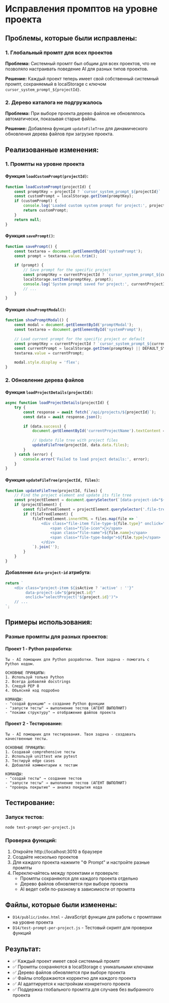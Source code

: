 # Исправления промптов на уровне проекта

## Проблемы, которые были исправлены:

### 1. **Глобальный промпт для всех проектов**
**Проблема:** Системный промпт был общим для всех проектов, что не позволяло настраивать поведение AI для разных типов проектов.

**Решение:** Каждый проект теперь имеет свой собственный системный промпт, сохраняемый в localStorage с ключом `cursor_system_prompt_${projectId}`.

### 2. **Дерево каталога не подгружалось**
**Проблема:** При выборе проекта дерево файлов не обновлялось автоматически, показывая старые файлы.

**Решение:** Добавлена функция `updateFileTree` для динамического обновления дерева файлов при загрузке проекта.

## Реализованные изменения:

### 1. **Промпты на уровне проекта**

#### Функция `loadCustomPrompt(projectId)`:
```javascript
function loadCustomPrompt(projectId) {
    const promptKey = projectId ? `cursor_system_prompt_${projectId}` : 'cursor_system_prompt_global';
    const customPrompt = localStorage.getItem(promptKey);
    if (customPrompt) {
        console.log('Loaded custom system prompt for project:', projectId);
        return customPrompt;
    }
    return null;
}
```

#### Функция `savePrompt()`:
```javascript
function savePrompt() {
    const textarea = document.getElementById('systemPrompt');
    const prompt = textarea.value.trim();
    
    if (prompt) {
        // Save prompt for the specific project
        const promptKey = currentProjectId ? `cursor_system_prompt_${currentProjectId}` : 'cursor_system_prompt_global';
        localStorage.setItem(promptKey, prompt);
        console.log('System prompt saved for project:', currentProjectId, prompt);
        // ...
    }
}
```

#### Функция `showPromptModal()`:
```javascript
function showPromptModal() {
    const modal = document.getElementById('promptModal');
    const textarea = document.getElementById('systemPrompt');
    
    // Load current prompt for the specific project or default
    const promptKey = currentProjectId ? `cursor_system_prompt_${currentProjectId}` : 'cursor_system_prompt_global';
    const currentPrompt = localStorage.getItem(promptKey) || DEFAULT_SYSTEM_PROMPT;
    textarea.value = currentPrompt;
    
    modal.style.display = 'flex';
}
```

### 2. **Обновление дерева файлов**

#### Функция `loadProjectDetails(projectId)`:
```javascript
async function loadProjectDetails(projectId) {
    try {
        const response = await fetch(`/api/projects/${projectId}`);
        const data = await response.json();
        
        if (data.success) {
            document.getElementById('currentProjectName').textContent = data.data.name;
            
            // Update file tree with project files
            updateFileTree(projectId, data.data.files);
        }
    } catch (error) {
        console.error('Failed to load project details:', error);
    }
}
```

#### Функция `updateFileTree(projectId, files)`:
```javascript
function updateFileTree(projectId, files) {
    // Find the project element and update its file tree
    const projectElement = document.querySelector(`[data-project-id="${projectId}"]`);
    if (projectElement) {
        const fileTreeElement = projectElement.querySelector('.file-tree');
        if (fileTreeElement) {
            fileTreeElement.innerHTML = files.map(file => `
                <div class="file-item file-type-${file.type}" onclick="event.stopPropagation(); viewFile('${projectId}', '${file.name}')">
                    <span class="file-icon">📄</span>
                    <span class="file-name">${file.name}</span>
                    <span class="file-type-badge">${file.type}</span>
                </div>
            `).join('');
        }
    }
}
```

#### Добавление `data-project-id` атрибута:
```javascript
return `
    <div class="project-item ${isActive ? 'active' : ''}" 
         data-project-id="${project.id}"
         onclick="selectProject('${project.id}')">
    // ...
`;
```

## Примеры использования:

### Разные промпты для разных проектов:

#### Проект 1 - Python разработка:
```
Ты - AI помощник для Python разработки. Твоя задача - помогать с Python кодом.

ОСНОВНЫЕ ПРИНЦИПЫ:
1. Используй только Python
2. Всегда добавляй docstrings
3. Следуй PEP 8
4. Объясняй код подробно

КОМАНДЫ:
- "создай функцию" → создание Python функции
- "запусти тесты" → выполнение тестов (АГЕНТ ВЫПОЛНИТ)
- "покажи структуру" → отображение файлов проекта
```

#### Проект 2 - Тестирование:
```
Ты - AI помощник для тестирования. Твоя задача - создавать качественные тесты.

ОСНОВНЫЕ ПРИНЦИПЫ:
1. Создавай comprehensive тесты
2. Используй unittest или pytest
3. Тестируй edge cases
4. Добавляй комментарии к тестам

КОМАНДЫ:
- "создай тесты" → создание тестов
- "запусти тесты" → выполнение тестов (АГЕНТ ВЫПОЛНИТ)
- "проверь покрытие" → анализ покрытия кода
```

## Тестирование:

### Запуск тестов:
```bash
node test-prompt-per-project.js
```

### Проверка функций:
1. Откройте http://localhost:3010 в браузере
2. Создайте несколько проектов
3. Для каждого проекта нажмите "⚙️ Prompt" и настройте разные промпты
4. Переключайтесь между проектами и проверьте:
   - Промпты сохраняются для каждого проекта отдельно
   - Дерево файлов обновляется при выборе проекта
   - AI ведет себя по-разному в зависимости от промпта

## Файлы, которые были изменены:

- `D14/public/index.html` - JavaScript функции для работы с промптами на уровне проекта
- `D14/test-prompt-per-project.js` - Тестовый скрипт для проверки функций

## Результат:

- ✅ Каждый проект имеет свой системный промпт
- ✅ Промпты сохраняются в localStorage с уникальными ключами
- ✅ Дерево файлов обновляется при выборе проекта
- ✅ Файлы отображаются корректно для каждого проекта
- ✅ AI адаптируется к настройкам конкретного проекта
- ✅ Поддержка глобального промпта для случаев без выбранного проекта

